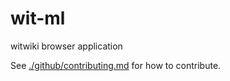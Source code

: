 # wit-ml

witwiki browser application

See [./github/contributing.md](.github/contributing.md) for how to contribute.
